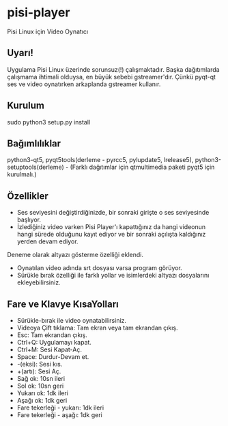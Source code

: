 # pisi-player
Pisi Linux için Video Oynatıcı

## Uyarı!

Uygulama Pisi Linux üzerinde sorunsuz(!) çalışmaktadır. Başka dağıtımlarda çalışmama ihtimali olduysa, en büyük sebebi gstreamer'dır.
Çünkü pyqt-qt ses ve video oynatırken arkaplanda gstreamer kullanır.

## Kurulum

sudo python3 setup.py install

## Bağımlılıklar

python3-qt5, pyqt5tools(derleme - pyrcc5, pylupdate5, lrelease5), python3-setuptools(derleme) - (Farklı dağıtımlar için qtmultimedia paketi pyqt5 için kurulmalı.)


## Özellikler

* Ses seviyesini değiştirdiğinizde, bir sonraki girişte o ses seviyesinde başlıyor.
* İzlediğiniz video varken Pisi Player'ı kapattığınız da hangi videonun hangi sürede olduğunu kayıt ediyor ve bir sonraki açılışta kaldığınız yerden devam ediyor.

Deneme olarak altyazı gösterme özelliği eklendi.

* Oynatılan video adında srt dosyası varsa program görüyor.
* Sürükle bırak özelliği ile farklı yollar ve isimlerdeki altyazı dosyalarını ekleyebilirsiniz.

## Fare ve Klavye KısaYolları

* Sürükle-bırak ile video oynatabilirsiniz.
* Videoya Çift tıklama: Tam ekran veya tam ekrandan çıkış.
* Esc: Tam ekrandan çıkış.
* Ctrl+Q: Uygulamayı kapat.
* Ctrl+M: Sesi Kapat-Aç.
* Space: Durdur-Devam et.
* -(eksi): Sesi kıs.
* +(artı): Sesi Aç.
* Sağ ok: 10sn ileri
* Sol ok: 10sn geri
* Yukarı ok: 1dk ileri
* Aşağı ok: 1dk geri
* Fare tekerleği - yukarı: 1dk ileri
* Fare tekerleği - aşağı: 1dk geri

